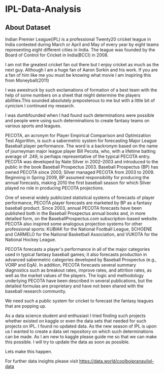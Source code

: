 # IPL-Data-Analysis

## About Dataset


Indian Premier League(IPL) is a professional Twenty20 cricket league in India contested during March or April and May of every year by eight teams representing eight different cities in India. The league was founded by the Board of Control for Cricket in India(BCCI) in 2008.

I am not the greatest cricket fan out there but I enjoy cricket as much as the next guy.
Although I am a huge fan of Aaron Sorkin and his work.
If you are a fan of him like me you must be knowing what movie I am inspiring this from Moneyball(2011)



I was awestruck by such exclamations of formation of a best team with the help of some numbers on a sheet that might determine the players abilities.This sounded absolutely preposterous to me but with a little bit of cynicism I continued my research.



I was dumbfounded when I had found such determinations were possible and people were using such determinations to create fantasy teams on various sports and leagues.

PECOTA, an acronym for Player Empirical Comparison and Optimization Test Algorithm, is such a sabermetric system for forecasting Major League Baseball player performance. The word is a backronym based on the name of journeyman major league player Bill Pecota, who, with a lifetime batting average of .249, is perhaps representative of the typical PECOTA entry. PECOTA was developed by Nate Silver in 2002–2003 and introduced to the public in the book Baseball Prospectus 2003. Baseball Prospectus (BP) has owned PECOTA since 2003; Silver managed PECOTA from 2003 to 2009. Beginning in Spring 2009, BP assumed responsibility for producing the annual forecasts, making 2010 the first baseball season for which Silver played no role in producing PECOTA projections.

One of several widely publicized statistical systems of forecasts of player performance, PECOTA player forecasts are marketed by BP as a fantasy baseball product. Since 2003, annual PECOTA forecasts have been published both in the Baseball Prospectus annual books and, in more detailed form, on the BaseballProspectus.com subscription-based website. PECOTA also inspired some analogous projection systems for other professional sports: KUBIAK for the National Football League, SCHOENE and CARMELO for the National Basketball Association, and VUKOTA for the National Hockey League.

PECOTA forecasts a player's performance in all of the major categories used in typical fantasy baseball games; it also forecasts production in advanced sabermetric categories developed by Baseball Prospectus (e.g., VORP and EqA). In addition, PECOTA forecasts several summary diagnostics such as breakout rates, improve rates, and attrition rates, as well as the market values of the players. The logic and methodology underlying PECOTA have been described in several publications, but the detailed formulas are proprietary and have not been shared with the baseball research community.

We need such a public system for cricket to forecast the fantasy leagues that are popping up.

As a data science student and enthusiast I tried finding such projects whether existed on kaggle or even the data sets that needed for such projects on IPL.
I found no updated data.
As the new season of IPL is upon us I wanted to create a data set repository on which such determinations can be made.
As I am new to kaggle please guide me so that we can make this possible.
I will try to update the data as soon as possible.

Lets make this happen.


For further data insights please visit https://data.world/coolboipranav/ipl-data
